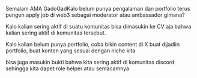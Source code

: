 
Semalam AMA GadoGadKalo belum punya pengalaman dan portfolio terus pengen apply job di web3 sebagai moderator atau ambassador gimana?

Kalo kalian sering aktif di suatu komunitas bisa dimasukin ke CV aja bahwa kalian sering aktif di komunitas tersebut.

Kalo kalian belum punya portfolio, coba bikin content di X buat dijadiin portfolio, buat konten yang sesuai dengan niche kita

bisa juga masukin bukti bahwa kita sering aktif di komunitas discord sehingga kita dapet role helper atau semacamnya

